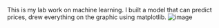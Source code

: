 This is my lab work on machine learning. I built a model that can predict prices, drew everything on the graphic using matplotlib. 
![image](https://user-images.githubusercontent.com/68617720/114858579-53e38c00-9df2-11eb-85d2-9b11689dc9e3.png)

